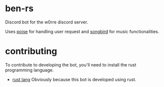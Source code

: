 # ben-rs
Discord bot for the w0rre discord server.

Uses [poise](https://github.com/serenity-rs/poise) for handling user request and [songbird](https://github.com/serenity-rs/songbird) for music functionalities.

# contributing
To contribute to developing the bot, you'll need to install the rust programming language.

 - [rust lang](https://www.rust-lang.org/tools/install) Obviously because this bot is developed using rust.


